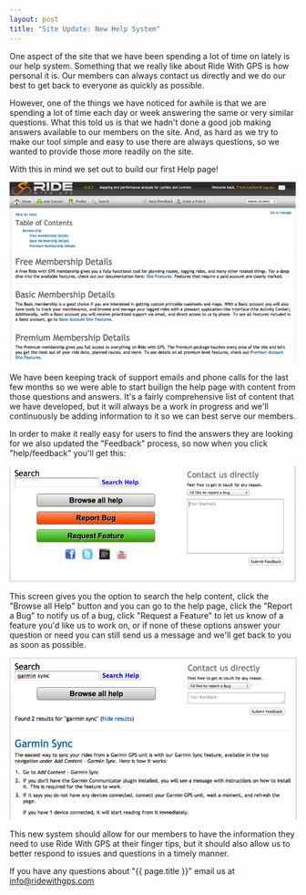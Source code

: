 ```yaml
---
layout: post
title: "Site Update: New Help System"
---
```

One aspect of the site that we have been spending a lot of time on lately is our help system. Something that we really like about Ride With GPS is how personal it is. Our members can always contact us directly and we do our best to get back to everyone as quickly as possible. 

However, one of the things we have noticed for awhile is that we are spending a lot of time each day or week answering the same or very similar questions. What this told us is that we hadn't done a good job making answers available to our members on the site. And, as hard as we try to make our tool simple and easy to use there are always questions, so we wanted to provide those more readily on the site. 

With this in mind we set out to build our first Help page! 

<img class="postimage" src="/images/post_images/help_preview.jpg">

We have been keeping track of support emails and phone calls for the last few months so we were able to start builign the help page with content from those questions and answers. It's a fairly comprehensive list of content that we have developed, but it will always be a work in progress and we'll continuously be adding information to it so we can best serve our members. 

In order to make it really easy for users to find the answers they are looking for we also updated the "Feedback" process, so now when you click "help/feedback" you'll get this:

<img class="postimage" src="/images/post_images/help_feedback.jpg">

This screen gives you the option to search the help content, click the "Browse all Help" button and you can go to the help page, click the "Report a Bug" to notify us of a bug, click "Request a Feature" to let us know of a feature you'd like us to work on, or if none of these options answer your question or need you can still send us a message and we'll get back to you as soon as possible. 

<img class="postimage" src="/images/post_images/help_searchhelp.jpg">

This new system should allow for our members to have the information they need to use Ride With GPS at their finger tips, but it should also allow us to better respond to issues and questions in a timely manner. 

If you have any questions about "{{ page.title }}" email us at <a href="mailto:info@ridewithgps.com">info@ridewithgps.com</a>
